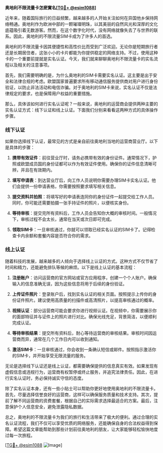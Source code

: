**奥地利不限流量卡怎麽實名[[TG💪+ @esim1088](https://t.me/s/esim1088)]**

近年来，随着国际旅行的日益频繁，越来越多的人开始关注如何在异国他乡保持网络畅通。奥地利作为欧洲中部的一颗璀璨明珠，以其美丽的自然风光和深厚的文化底蕴吸引着无数游客。然而，在这个数字化时代，没有网络就像失去了与世界的联系。因此，奥地利的不限流量SIM卡成为了许多人的首选。

奥地利的不限流量卡因其便捷性和高性价比而受到广泛欢迎。无论你是短期旅行者还是长期居住者，这张小小的卡片都能为你提供稳定的网络支持。不过，使用这种卡的一个重要前提就是实名认证。今天，我们就来聊聊奥地利不限流量卡的实名流程以及相关的注意事项。

首先，我们需要明确的是，为什么奥地利的SIM卡需要实名认证。这主要是出于安全和法律合规的考虑。欧盟国家普遍要求所有移动通信服务提供商对用户进行身份验证，以防止非法活动和电信诈骗。对于奥地利的SIM卡来说，实名认证不仅是法律规定的要求，也是保障用户权益的重要措施。

那么，具体该如何进行实名认证呢？一般来说，奥地利的运营商会提供两种主要的实名认证方式：线下认证和线上认证。下面我们分别来看看这两种方式的具体操作步骤。

### 线下认证

如果你选择线下认证，最常见的方式是亲自前往奥地利当地的运营商营业厅。以下是具体的步骤：

1. **携带有效证件**：前往营业厅时，请务必携带有效的身份证件。通常情况下，护照或欧盟成员国的身份证都可以作为有效证件使用。确保你的证件信息清晰可辨，并且在有效期内。

2. **填写申请表**：到达营业厅后，向工作人员说明你需要办理SIM卡实名认证。他们会提供一份申请表格，你需要按照要求填写相关信息。

3. **提交资料并拍照**：将填写好的申请表连同你的身份证件一起提交给工作人员。同时，你可能还需要拍摄一张手持证件的照片，以便核实身份。

4. **等待审核**：提交完所有资料后，工作人员会告知你大概的审核时间。一般情况下，审核过程不会太长，通常在当天或次日即可完成。

5. **领取SIM卡**：一旦审核通过，你就可以领取已经实名认证的SIM卡了。记得检查卡内余额和套餐内容是否符合你的需求。

### 线上认证

随着科技的发展，越来越多的人倾向于选择线上认证的方式。这种方式不仅节省了时间和精力，还能避免排队等候的麻烦。以下是线上认证的基本流程：

1. **注册账户**：访问运营商的官方网站或官方应用程序，创建一个个人账户。确保输入的信息准确无误，因为这些信息将用于后续的身份验证。

2. **上传证件照片**：登录账户后，找到实名认证的相关页面。按照提示上传你的身份证件照片。建议使用高质量的扫描件或高清照片，以提高审核通过的概率。

3. **视频认证**：部分运营商可能会要求你进行视频认证。在视频中，你需要展示你的面部特征并与证件上的照片进行对比。确保光线充足，背景简洁，以便顺利完成认证。

4. **等待审核结果**：提交所有资料后，耐心等待运营商的审核结果。审核时间因运营商而异，通常在几个工作日内可以收到通知。

5. **激活SIM卡**：一旦审核通过，你会收到一条确认短信或邮件。按照指示激活你的SIM卡，并开始享受无限流量的服务。

无论是选择线下认证还是线上认证，都需要确保提供的信息真实有效。如果发现有虚假信息或违规行为，运营商有权暂停或终止服务，并追究法律责任。因此，在进行实名认证时，务必保持诚实守信的态度。

除了实名认证本身，还有一些小贴士可以帮助你更好地使用奥地利的不限流量卡。首先，尽量选择信誉良好的运营商，这样可以确保服务质量和技术支持。其次，提前了解不同运营商的资费套餐，根据自己的实际需求选择最适合的方案。最后，注意保护个人信息安全，避免泄露隐私数据。

总之，奥地利的不限流量卡为我们的旅行和生活带来了极大的便利。通过合理的实名认证流程，我们不仅可以享受优质的网络服务，还能确保自身的合法权益得到保障。希望这篇文章能帮助到那些计划前往奥地利的朋友，让大家能够轻松愉快地度过每一次旅程。

[[TG💪+ @esim1088](https://t.me/s/esim1088) ![Image](https://i.postimg.cc/4NQfJmqS/Snipaste-2025-05-13-00-14-12.png)]